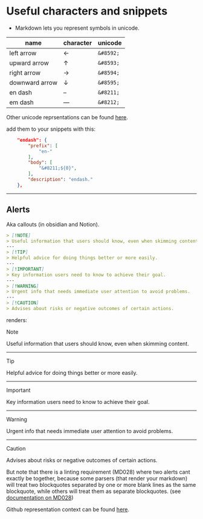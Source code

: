 # Useful characters and snippets

- Markdown lets you represent symbols in unicode.

| name |character | unicode |
| ----------- |----------- |----------- |
|left arrow| ←| `&#8592;`  |
|upward arrow| ↑| `&#8593;`  |
|right arrow| →| `&#8594;`  |
|downward arrow| ↓| `&#8595;`|
|en dash| &#8211;| `&#8211;`|
|em dash| &#8212;| `&#8212;`|

Other unicode reprsentations can be found [here](https://www.ssec.wisc.edu/~tomw/java/unicode.html).

add them to your snippets with this:

```json
    "endash": {
        "prefix": [
            "en-"
        ],
        "body": [
            "&#8211;${0}",
        ],
        "description": "endash."
    },
```

---

## Alerts

Aka callouts (in obsidian and Notion).

```markdown
> [!NOTE]
> Useful information that users should know, even when skimming content.  
---
> [!TIP]
> Helpful advice for doing things better or more easily.
---
> [!IMPORTANT]
> Key information users need to know to achieve their goal.
---
> [!WARNING]
> Urgent info that needs immediate user attention to avoid problems.
---
> [!CAUTION]
> Advises about risks or negative outcomes of certain actions.
```

renders:
  
> [!NOTE]
> Useful information that users should know, even when skimming content.  
---
> [!TIP]
> Helpful advice for doing things better or more easily.
---
> [!IMPORTANT]
> Key information users need to know to achieve their goal.
---
> [!WARNING]
> Urgent info that needs immediate user attention to avoid problems.
---
> [!CAUTION]
> Advises about risks or negative outcomes of certain actions.

But note that there is a linting requirement (MD028) where two alerts cant exactly be together, because some parsers (that render your markdown) will treat two blockquotes separated by one or more blank lines as the same blockquote, while others will treat them as separate blockquotes. (see [documentation on MD028](https://github.com/DavidAnson/markdownlint/blob/main/doc/md028.md))

Github representation context can be found [here](https://docs.github.com/en/get-started/writing-on-github/getting-started-with-writing-and-formatting-on-github/basic-writing-and-formatting-syntax#alerts).
